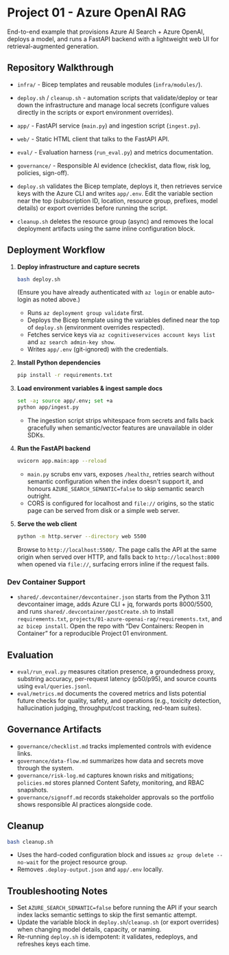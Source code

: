 # Project 01 - Azure OpenAI RAG

End-to-end example that provisions Azure AI Search + Azure OpenAI, deploys a model, and runs a FastAPI backend with a lightweight web UI for retrieval-augmented generation.

## Repository Walkthrough
- `infra/` - Bicep templates and reusable modules (`infra/modules/`).
- `deploy.sh` / `cleanup.sh` - automation scripts that validate/deploy or tear down the infrastructure and manage local secrets (configure values directly in the scripts or export environment overrides).
- `app/` - FastAPI service (`main.py`) and ingestion script (`ingest.py`).
- `web/` - Static HTML client that talks to the FastAPI API.
- `eval/` - Evaluation harness (`run_eval.py`) and metrics documentation.
- `governance/` - Responsible AI evidence (checklist, data flow, risk log, policies, sign-off).

- `deploy.sh` validates the Bicep template, deploys it, then retrieves service keys with the Azure CLI and writes `app/.env`. Edit the variable section near the top (subscription ID, location, resource group, prefixes, model details) or export overrides before running the script.
- `cleanup.sh` deletes the resource group (async) and removes the local deployment artifacts using the same inline configuration block.

## Deployment Workflow
1. **Deploy infrastructure and capture secrets**
    ```bash
    bash deploy.sh
    ```
   (Ensure you have already authenticated with `az login` or enable auto-login as noted above.)
    - Runs `az deployment group validate` first.
   - Deploys the Bicep template using the variables defined near the top of `deploy.sh` (environment overrides respected).
    - Fetches service keys via `az cognitiveservices account keys list` and `az search admin-key show`.
    - Writes `app/.env` (git-ignored) with the credentials.

2. **Install Python dependencies**
    ```bash
    pip install -r requirements.txt
    ```

3. **Load environment variables & ingest sample docs**
    ```bash
    set -a; source app/.env; set +a
    python app/ingest.py
    ```
    - The ingestion script strips whitespace from secrets and falls back gracefully when semantic/vector features are unavailable in older SDKs.

4. **Run the FastAPI backend**
    ```bash
    uvicorn app.main:app --reload
    ```
    - `main.py` scrubs env vars, exposes `/healthz`, retries search without semantic configuration when the index doesn't support it, and honours `AZURE_SEARCH_SEMANTIC=false` to skip semantic search outright.
    - CORS is configured for localhost and `file://` origins, so the static page can be served from disk or a simple web server.

5. **Serve the web client**
    ```bash
    python -m http.server --directory web 5500
    ```
    Browse to `http://localhost:5500/`. The page calls the API at the same origin when served over HTTP, and falls back to `http://localhost:8000` when opened via `file://`, surfacing errors inline if the request fails.

### Dev Container Support
- `shared/.devcontainer/devcontainer.json` starts from the Python 3.11 devcontainer image, adds Azure CLI + jq, forwards ports 8000/5500, and runs `shared/.devcontainer/postCreate.sh` to install `requirements.txt`, `projects/01-azure-openai-rag/requirements.txt`, and `az bicep install`. Open the repo with “Dev Containers: Reopen in Container” for a reproducible Project 01 environment.

## Evaluation
- `eval/run_eval.py` measures citation presence, a groundedness proxy, substring accuracy, per-request latency (p50/p95), and source counts using `eval/queries.jsonl`.
- `eval/metrics.md` documents the covered metrics and lists potential future checks for quality, safety, and operations (e.g., toxicity detection, hallucination judging, throughput/cost tracking, red-team suites).

## Governance Artifacts
- `governance/checklist.md` tracks implemented controls with evidence links.
- `governance/data-flow.md` summarizes how data and secrets move through the system.
- `governance/risk-log.md` captures known risks and mitigations; `policies.md` stores planned Content Safety, monitoring, and RBAC snapshots.
- `governance/signoff.md` records stakeholder approvals so the portfolio shows responsible AI practices alongside code.

## Cleanup
```bash
bash cleanup.sh
```
- Uses the hard-coded configuration block and issues `az group delete --no-wait` for the project resource group.
- Removes `.deploy-output.json` and `app/.env` locally.

## Troubleshooting Notes
- Set `AZURE_SEARCH_SEMANTIC=false` before running the API if your search index lacks semantic settings to skip the first semantic attempt.
- Update the variable block in `deploy.sh`/`cleanup.sh` (or export overrides) when changing model details, capacity, or naming.
- Re-running `deploy.sh` is idempotent: it validates, redeploys, and refreshes keys each time.
